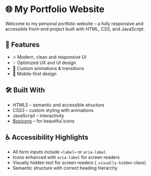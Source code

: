# 🌐 My Portfolio Website

Welcome to my personal portfolio website – a fully responsive and accessible front-end project built with HTML, CSS, and JavaScript.

## 📌 Features

- 🔥 Modern, clean and responsive UI
- 💡 Optimized UX and UI design
- 🎨 Custom animations & transitions
- 📱 Mobile-first design

## 🛠️ Built With

- HTML5 – semantic and accessible structure
- CSS3 – custom styling with animations
- JavaScript – interactivity
- [Boxicons](https://boxicons.com/) – for beautiful icons

## ♿ Accessibility Highlights

- All form inputs include `<label>` or `aria-label`
- Icons enhanced with `aria-label` for screen readers
- Visually hidden text for screen readers (`.visually-hidden` class)
- Semantic structure with correct heading hierarchy
